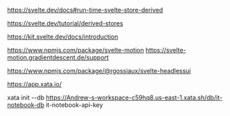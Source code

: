 https://svelte.dev/docs#run-time-svelte-store-derived

https://svelte.dev/tutorial/derived-stores

https://kit.svelte.dev/docs/introduction

<!-- svelte motion -->

https://www.npmjs.com/package/svelte-motion
https://svelte-motion.gradientdescent.de/support

<!-- headless ui svelte -->

https://www.npmjs.com/package/@rgossiaux/svelte-headlessui

<!-- backend -->

https://app.xata.io/

xata init --db https://Andrew-s-workspace-c59hq8.us-east-1.xata.sh/db/it-notebook-db
it-notebook-api-key

